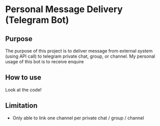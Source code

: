 # Personal Message Delivery (Telegram Bot)

## Purpose

The purpose of this project is to deliver message from external system (using API call) to telegram private chat, group, or channel.
My personal usage of this bot is to receive enquire 

## How to use

Look at the code!

## Limitation

- Only able to link one channel per private chat / group / channel
